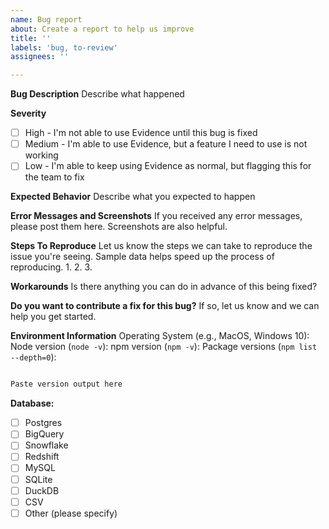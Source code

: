 ```yaml
---
name: Bug report
about: Create a report to help us improve
title: ''
labels: 'bug, to-review'
assignees: ''

---
```


**Bug Description**
Describe what happened

**Severity**
- [ ] High - I'm not able to use Evidence until this bug is fixed
- [ ] Medium - I'm able to use Evidence, but a feature I need to use is not working
- [ ] Low - I'm able to keep using Evidence as normal, but flagging this for the team to fix

**Expected Behavior**
Describe what you expected to happen

**Error Messages and Screenshots**
If you received any error messages, please post them here. Screenshots are also helpful.

**Steps To Reproduce**
Let us know the steps we can take to reproduce the issue you're seeing. Sample data helps speed up the process of reproducing.
1. 
2. 
3. 

**Workarounds**
Is there anything you can do in advance of this being fixed?

**Do you want to contribute a fix for this bug?**
If so, let us know and we can help you get started.

**Environment Information**
Operating System (e.g., MacOS, Windows 10):
Node version (`node -v`):
npm version (`npm -v`):
Package versions (`npm list --depth=0`):

```markdown

Paste version output here

```

**Database:**
- [ ] Postgres
- [ ] BigQuery
- [ ] Snowflake
- [ ] Redshift
- [ ] MySQL
- [ ] SQLite
- [ ] DuckDB
- [ ] CSV
- [ ] Other (please specify)
